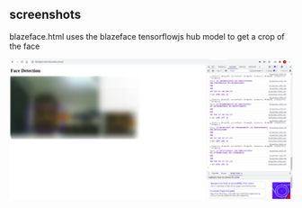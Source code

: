 ## screenshots

blazeface.html uses the blazeface tensorflowjs hub model to get a crop of the face 
<br>

![1](screenshots/1.png)